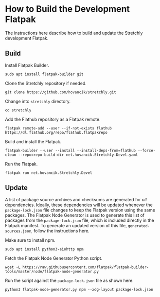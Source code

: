# How to Build the Development Flatpak

The instructions here describe how to build and update the Stretchly development Flatpak.

## Build

Install Flatpak Builder.

    sudo apt install flatpak-builder git

Clone the Stretchly repository if needed.

    git clone https://github.com/hovancik/stretchly.git

Change into `stretchly` directory.

    cd stretchly

Add the Flathub repository as a Flatpak remote.

    flatpak remote-add --user --if-not-exists flathub https://dl.flathub.org/repo/flathub.flatpakrepo

Build and install the Flatpak.

    flatpak-builder --user --install --install-deps-from=flathub --force-clean --repo=repo build-dir net.hovancik.Stretchly.Devel.yaml

Run the Flatpak.

    flatpak run net.hovancik.Stretchly.Devel

## Update

A list of package source archives and checksums are generated for *all* dependencies.
Ideally, these dependencies will be updated whenever the `package-lock.json` file changes to keep the Flatpak version using the same packages.
The Flatpak Node Generator is used to generate this list of packages from the `package-lock.json` file, which is included directly in the Flatpak manifest.
To generate an updated version of this file, `generated-sources.json`, follow the instructions here.

Make sure to install npm.

    sudo apt install python3-aiohttp npm

Fetch the Flatpak Node Generator Python script.

    wget -L https://raw.githubusercontent.com/flatpak/flatpak-builder-tools/master/node/flatpak-node-generator.py

Run the script against the `package-lock.json` file as shown here.

    python3 flatpak-node-generator.py npm --xdg-layout package-lock.json
